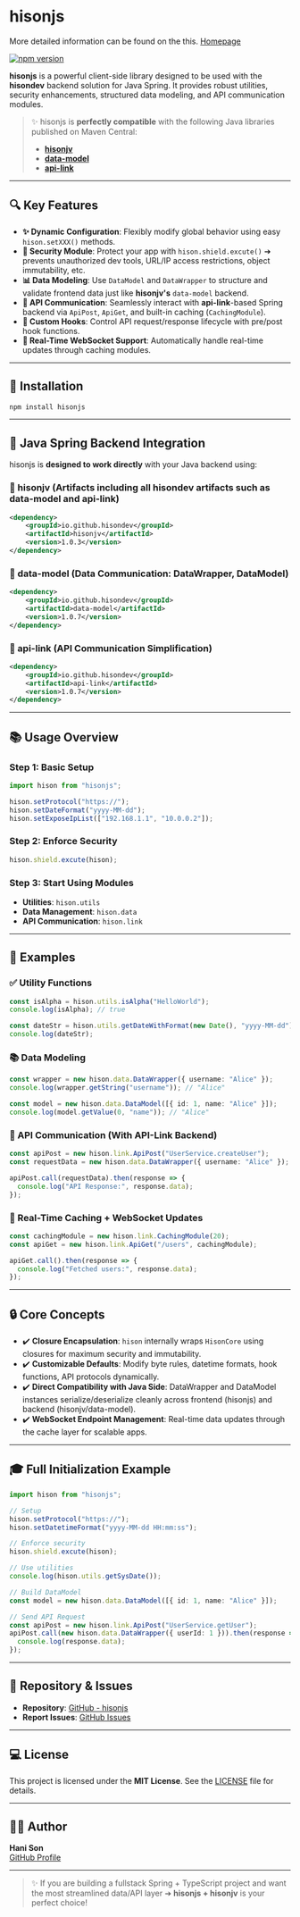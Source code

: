 # hisonjs

More detailed information can be found on the this.
[Homepage](https://hisondev.github.io/)

[![npm version](https://badge.fury.io/js/hisonjs.svg)](https://badge.fury.io/js/hisonjs)

**hisonjs** is a powerful client-side library designed to be used with the **hisondev** backend solution for Java Spring. It provides robust utilities, security enhancements, structured data modeling, and API communication modules. 

> ✨ hisonjs is **perfectly compatible** with the following Java libraries published on Maven Central:
> - [**hisonjv**](https://mvnrepository.com/artifact/io.github.hisondev/hisonjv)
> - [**data-model**](https://mvnrepository.com/artifact/io.github.hisondev/data-model)
> - [**api-link**](https://mvnrepository.com/artifact/io.github.hisondev/api-link)

---

## 🔍 Key Features

- **✨ Dynamic Configuration**: Flexibly modify global behavior using easy `hison.setXXX()` methods.
- **🔐 Security Module**: Protect your app with `hison.shield.excute()` ➔ prevents unauthorized dev tools, URL/IP access restrictions, object immutability, etc.
- **📊 Data Modeling**: Use `DataModel` and `DataWrapper` to structure and validate frontend data just like **hisonjv's** `data-model` backend.
- **🚜 API Communication**: Seamlessly interact with **api-link**-based Spring backend via `ApiPost`, `ApiGet`, and built-in caching (`CachingModule`).
- **🤖 Custom Hooks**: Control API request/response lifecycle with pre/post hook functions.
- **📢 Real-Time WebSocket Support**: Automatically handle real-time updates through caching modules.

---

## 🔧 Installation

```bash
npm install hisonjs
```

---

## 🔐 Java Spring Backend Integration

hisonjs is **designed to work directly** with your Java backend using:

### 🔹 hisonjv (Artifacts including all hisondev artifacts such as data-model and api-link)
```xml
<dependency>
    <groupId>io.github.hisondev</groupId>
    <artifactId>hisonjv</artifactId>
    <version>1.0.3</version>
</dependency>
```

### 🔹 data-model (Data Communication: DataWrapper, DataModel)
```xml
<dependency>
    <groupId>io.github.hisondev</groupId>
    <artifactId>data-model</artifactId>
    <version>1.0.7</version>
</dependency>
```

### 🔹 api-link (API Communication Simplification)
```xml
<dependency>
    <groupId>io.github.hisondev</groupId>
    <artifactId>api-link</artifactId>
    <version>1.0.7</version>
</dependency>
```

---

## 📚 Usage Overview

### Step 1: Basic Setup
```typescript
import hison from "hisonjs";

hison.setProtocol("https://");
hison.setDateFormat("yyyy-MM-dd");
hison.setExposeIpList(["192.168.1.1", "10.0.0.2"]);
```

### Step 2: Enforce Security
```typescript
hison.shield.excute(hison);
```

### Step 3: Start Using Modules
- **Utilities**: `hison.utils`
- **Data Management**: `hison.data`
- **API Communication**: `hison.link`

---

## 📖 Examples

### ✅ Utility Functions
```typescript
const isAlpha = hison.utils.isAlpha("HelloWorld");
console.log(isAlpha); // true

const dateStr = hison.utils.getDateWithFormat(new Date(), "yyyy-MM-dd");
console.log(dateStr);
```

### 📚 Data Modeling
```typescript
const wrapper = new hison.data.DataWrapper({ username: "Alice" });
console.log(wrapper.getString("username")); // "Alice"

const model = new hison.data.DataModel([{ id: 1, name: "Alice" }]);
console.log(model.getValue(0, "name")); // "Alice"
```

### 🚜 API Communication (With API-Link Backend)
```typescript
const apiPost = new hison.link.ApiPost("UserService.createUser");
const requestData = new hison.data.DataWrapper({ username: "Alice" });

apiPost.call(requestData).then(response => {
  console.log("API Response:", response.data);
});
```

### 🔄 Real-Time Caching + WebSocket Updates
```typescript
const cachingModule = new hison.link.CachingModule(20);
const apiGet = new hison.link.ApiGet("/users", cachingModule);

apiGet.call().then(response => {
  console.log("Fetched users:", response.data);
});
```

---

## 🔒 Core Concepts

- ✔️ **Closure Encapsulation**: `hison` internally wraps `HisonCore` using closures for maximum security and immutability.
- ✔️ **Customizable Defaults**: Modify byte rules, datetime formats, hook functions, API protocols dynamically.
- ✔️ **Direct Compatibility with Java Side**: DataWrapper and DataModel instances serialize/deserialize cleanly across frontend (hisonjs) and backend (hisonjv/data-model).
- ✔️ **WebSocket Endpoint Management**: Real-time data updates through the cache layer for scalable apps.

---

## 🎓 Full Initialization Example
```typescript
import hison from "hisonjs";

// Setup
hison.setProtocol("https://");
hison.setDatetimeFormat("yyyy-MM-dd HH:mm:ss");

// Enforce security
hison.shield.excute(hison);

// Use utilities
console.log(hison.utils.getSysDate());

// Build DataModel
const model = new hison.data.DataModel([{ id: 1, name: "Alice" }]);

// Send API Request
const apiPost = new hison.link.ApiPost("UserService.getUser");
apiPost.call(new hison.data.DataWrapper({ userId: 1 })).then(response => {
  console.log(response.data);
});
```

---

## 🔗 Repository & Issues

- **Repository**: [GitHub - hisonjs](https://github.com/hisondev/hisonjs)
- **Report Issues**: [GitHub Issues](https://github.com/hisondev/hisonjs/issues)

---

## 💻 License

This project is licensed under the **MIT License**. See the [LICENSE](LICENSE) file for details.

---

## 👨‍💼 Author

**Hani Son**  
[GitHub Profile](https://github.com/hisondev)

---

> ✨ If you are building a fullstack Spring + TypeScript project and want the most streamlined data/API layer ➔ **hisonjs + hisonjv** is your perfect choice!

